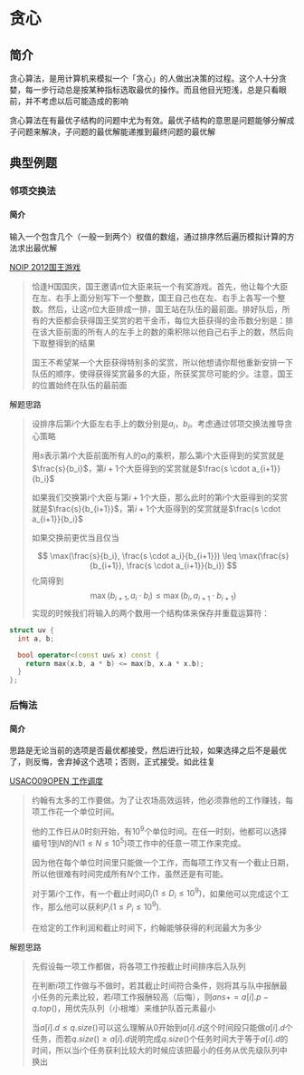 # 贪心

## 简介
贪心算法，是用计算机来模拟一个「贪心」的人做出决策的过程。这个人十分贪婪，每一步行动总是按某种指标选取最优的操作。而且他目光短浅，总是只看眼前，并不考虑以后可能造成的影响

贪心算法在有最优子结构的问题中尤为有效。最优子结构的意思是问题能够分解成子问题来解决，子问题的最优解能递推到最终问题的最优解

## 典型例题
### 邻项交换法
#### 简介
输入一个包含几个（一般一到两个）权值的数组，通过排序然后遍历模拟计算的方法求出最优解

[NOIP 2012国王游戏](https://vijos.org/p/1779)
> 恰逢H国国庆，国王邀请$n$位大臣来玩一个有奖游戏。首先，他让每个大臣在左、右手上面分别写下一个整数，国王自己也在左、右手上各写一个整数。然后，让这$n$位大臣排成一排，国王站在队伍的最前面。排好队后，所有的大臣都会获得国王奖赏的若干金币，每位大臣获得的金币数分别是：排在该大臣前面的所有人的左手上的数的乘积除以他自己右手上的数，然后向下取整得到的结果
> 
> 国王不希望某一个大臣获得特别多的奖赏，所以他想请你帮他重新安排一下队伍的顺序，使得获得奖赏最多的大臣，所获奖赏尽可能的少。注意，国王的位置始终在队伍的最前面

解题思路
> 设排序后第$i$个大臣左右手上的数分别是$a_i$，$b_i$。考虑通过邻项交换法推导贪心策略
>
> 用$s$表示第$i$个大臣前面所有人的$a_i$的乘积，那么第$i$个大臣得到的奖赏就是$\frac{s}{b_i}$，第$i + 1$个大臣得到的奖赏就是$\frac{s \cdot a_{i+1}}{b_i}$
>
> 如果我们交换第$i$个大臣与第$i + 1$个大臣，那么此时的第$i$个大臣得到的奖赏就是$\frac{s}{b_{i+1}}$，第$i + 1$个大臣得到的奖赏就是$\frac{s \cdot a_{i+1}}{b_i}$
>
> 如果交换前更优当且仅当
>
> $$
\max(\frac{s}{b_i}, \frac{s \cdot a_i}{b_{i+1}}) \leq \max(\frac{s}{b_{i+1}}, \frac{s \cdot a_{i+1}}{b_i})
> $$
> 化简得到
> $$
\max(b_{i+1}, a_i \cdot b_i) \leq \max(b_i, a_{i+1} \cdot b_{i+1})
> $$
> 实现的时候我们将输入的两个数用一个结构体来保存并重载运算符：

```cpp
struct uv {
  int a, b;

  bool operator<(const uv& x) const {
    return max(x.b, a * b) <= max(b, x.a * x.b);
  }
};
```

### 后悔法
#### 简介
思路是无论当前的选项是否最优都接受，然后进行比较，如果选择之后不是最优了，则反悔，舍弃掉这个选项；否则，正式接受。如此往复

[USACO09OPEN 工作调度](https://www.luogu.com.cn/problem/P2949)
> 约翰有太多的工作要做。为了让农场高效运转，他必须靠他的工作赚钱，每项工作花一个单位时间。
> 
> 他的工作日从$0$时刻开始，有$10^9$个单位时间。在任一时刻，他都可以选择编号$1$到$N$的$N(1 \leq N \leq 10^5)$项工作中的任意一项工作来完成。
> 
> 因为他在每个单位时间里只能做一个工作，而每项工作又有一个截止日期，所以他很难有时间完成所有$N$个工作，虽然还是有可能。
> 
> 对于第$i$个工作，有一个截止时间$D_i(1 \leq D_i \leq 10^9)$，如果他可以完成这个工作，那么他可以获利$P_i( 1\leq P_i\leq 10^9 )$.
> 
> 在给定的工作利润和截止时间下，约翰能够获得的利润最大为多少

解题思路
> 先假设每一项工作都做，将各项工作按截止时间排序后入队列
>
> 在判断$i$项工作做与不做时，若其截止时间符合条件，则将其与队中报酬最小任务的元素比较，若$i$项工作报酬较高（后悔），则$ans += a[i].p - q.top()$，用优先队列（小根堆）来维护队首元素最小
>
> 当$a[i].d \leq q.size()$可以这么理解从$0$开始到$a[i].d$这个时间段只能做$a[i].d$个任务，而若$q.size() \geq a[i].d$说明完成$q.size()$个任务时间大于等于$a[i].d$的时间，所以当$i$个任务获利比较大的时候应该把最小的任务从优先级队列中换出